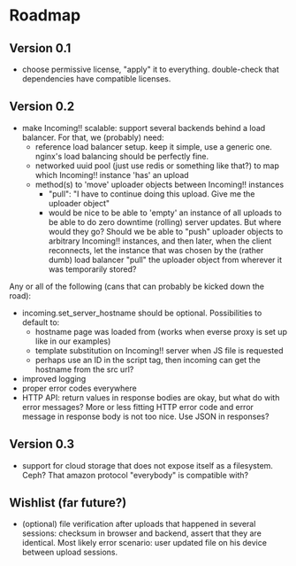 Roadmap
=======


Version 0.1
-----------

* choose permissive license, "apply" it to everything. double-check that dependencies have compatible licenses.


Version 0.2
-----------

* make Incoming!! scalable: support several backends behind a load balancer. For that, we (probably) need:
  * reference load balancer setup. keep it simple, use a generic one. nginx's load balancing should be perfectly fine.
  * networked uuid pool (just use redis or something like that?) to map which Incoming!! instance 'has' an upload
  * method(s) to 'move' uploader objects between Incoming!! instances
    * "pull": "I have to continue doing this upload. Give me the uploader object"
    * would be nice to be able to 'empty' an instance of all uploads to be able to do zero downtime (rolling) server updates. But where would they go? Should we be able to "push" uploader objects to arbitrary Incoming!! instances, and then later, when the client reconnects, let the instance that was chosen by the (rather dumb) load balancer "pull" the uploader object from wherever it was temporarily stored?

Any or all of the following (cans that can probably be kicked down the road):

* incoming.set\_server\_hostname should be optional. Possibilities to default to:
  * hostname page was loaded from (works when everse proxy is set up like in our examples)
  * template substitution on Incoming!! server when JS file is requested
  * perhaps use an ID in the script tag, then incoming can get the hostname from the src url?
* improved logging
* proper error codes everywhere
* HTTP API: return values in response bodies are okay, but what do with error messages? More or less fitting HTTP error code and error message in response body is not too nice. Use JSON in responses?


Version 0.3
-----------

* support for cloud storage that does not expose itself as a filesystem. Ceph? That amazon protocol "everybody" is compatible with?


Wishlist (far future?)
----------------------

* (optional) file verification after uploads that happened in several sessions: checksum in browser and backend, assert that they are identical. Most likely error scenario: user updated file on his device between upload sessions.
